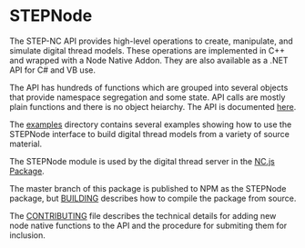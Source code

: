 # STEPNode

The STEP-NC API provides high-level operations to create, manipulate,
and simulate digital thread models.  These operations are implemented
in C++ and wrapped with a Node Native Addon.  They are also available
as a .NET API for C\# and VB use.

The API has hundreds of functions which are grouped into several objects
that provide namespace segregation and some state. API calls are mostly
plain functions and there is no object heiarchy. The API is documented
[here](http://www.steptools.com/docs/stepnc_api/).

The [examples](examples/README.md) directory contains several examples
showing how to use the STEPNode interface to build digital thread
models from a variety of source material.

The STEPNode module is used by the digital thread server in the [NC.js
Package](https://github.com/steptools/NC.js/).

The master branch of this package is published to NPM as the STEPNode
package, but [BUILDING](BUILDING.md) describes how to compile the
package from source.

The [CONTRIBUTING](CONTRIBUTING.md) file describes the technical
details for adding new node native functions to the API and the
procedure for submiting them for inclusion.



